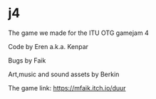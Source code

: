 # j4
The game we made for the ITU OTG gamejam 4

Code by Eren a.k.a. Kenpar

Bugs by Faik

Art,music and sound assets by Berkin

The game link: https://mfaik.itch.io/duur

